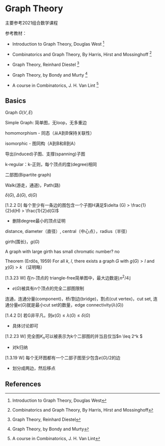 # Graph Theory

主要参考2021组合数学课程

参考教材：

- Introduction to Graph Theory, Douglas West [^West]
- Combinatorics and Graph Theory, By Harris, Hirst and Mossinghoff [^Harris]
- Graph Theory, Reinhard Diestel [^Diestel]
- Graph Theory, by Bondy and Murty [^Bondy]

- A course in Combinatorics, J. H. Van Lint [^Lint]



## Basics

Graph $G (V,E)$

Simple Graph: 简单图，无loop，无多重边

homomorphism - 同态（从A到B保持关联性）

isomorphic - 图同构（A到B和B到A）

导出(induced)子图、支撑(spanning)子图

k-regular：k-正则，每个顶点的度(degree)相同

二部图(Bipartite graph)

Walk(游走，通道)，Path(路)

$\delta (G)$, $\Delta (G)$, $\text{d} (G)$



[1.2.2 D] 每个至少有一条边的图包含一个子图H满足$\delta (G) > \frac{1}{2}d(H) > \frac{1}{2}d(G)$

- 删除degree最小的顶点证明



distance, diameter（直径）, central（中心点），radius（半径）



girth(围长)，$g(G)$

A graph with large girth has small chromatic number? no

Theorem (Erdős, 1959) For all 𝑘, 𝑙, there exists a graph 𝐺 with $g(G)>l$ and $\chi(G)>k$ （证明略）



[1.3.23 W] 在n-顶点的 triangle-free简单图中，最大边数是$\left\lfloor n^{2} / 4\right\rfloor$

- $e(G)$被具有n个顶点的完全二部图限制



连通，连通分量(component)，桥/割边(bridge)，割点(cut vertex)，cut set, 连通分量$\kappa(G)$就是最小cut set的数量，edge connectivity($\lambda (G)$)

[1.4.2 D] 若G非平凡，则$\kappa(G) \leq \lambda(G) \leq \delta(G)$

- 具体讨论即可



[1.2.23 W] 完全图$K_n$可以被表示为k个二部图的并当且仅当$n \leq 2^k $

- 对k归纳



[1.3.19 W] 每个无环图都有一个二部子图至少包含$e(G)/2$的边

- 划分成两边，然后移点



## References

[^West]: Introduction to Graph Theory, Douglas West
[^Harris]: Combinatorics and Graph Theory, By Harris, Hirst and Mossinghoff
[^Diestel]: Graph Theory, Reinhard Diestel
[^Bondy]: Graph Theory, by Bondy and Murty
[^Lint]: A course in Combinatorics, J. H. Van Lint